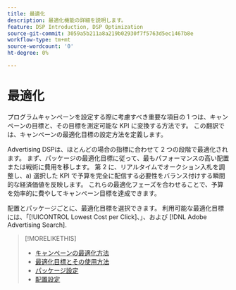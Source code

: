 ```yaml
---
title: 最適化
description: 最適化機能の詳細を説明します。
feature: DSP Introduction, DSP Optimization
source-git-commit: 3059a5b211a8a219b02930f7f5763d5ec1467b8e
workflow-type: tm+mt
source-wordcount: '0'
ht-degree: 0%

---
```


# 最適化

プログラムキャンペーンを設定する際に考慮すべき重要な項目の 1 つは、キャンペーンの目標と、その目標を測定可能な KPI に変換する方法です。 この翻訳では、キャンペーンの最適化目標の設定方法を定義します。

Advertising DSPは、ほとんどの場合の指標に合わせて 2 つの段階で最適化されます。 まず、パッケージの最適化目標に従って、最もパフォーマンスの高い配置または戦術に費用を移します。 第 2 に、リアルタイムでオークション入札を調整し、a) 選択した KPI で予算を完全に配信する必要性をバランス付けする瞬間的な経済価値を反映します。 これらの最適化フェーズを合わせることで、予算を効率的に費やしてキャンペーン目標を達成できます。

配置とパッケージごとに、最適化目標を選択できます。 利用可能な最適化目標には、「[!UICONTROL Lowest Cost per Click]、」、および [!DNL Adobe Advertising Search].

>[!MORELIKETHIS]
>
> * [キャンペーンの最適化方法](/help/dsp/optimization/optimization-how-dsp-optimizes-campaigns.md)
>* [最適化目標とその使用方法](/help/dsp/optimization/optimization-goals.md)
>* [パッケージ設定](/help/dsp/campaign-management/packages/package-settings.md)
>* [配置設定](/help/dsp/campaign-management/placements/placement-settings.md)

